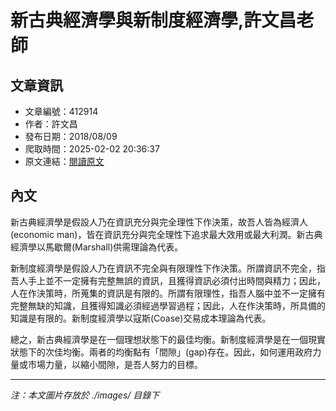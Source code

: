 # 新古典經濟學與新制度經濟學,許文昌老師

## 文章資訊
- 文章編號：412914
- 作者：許文昌
- 發布日期：2018/08/09
- 爬取時間：2025-02-02 20:36:37
- 原文連結：[閱讀原文](https://real-estate.get.com.tw/Columns/detail.aspx?no=412914)

## 內文
新古典經濟學是假設人乃在資訊充分與完全理性下作決策，故吾人皆為經濟人(economic man)，皆在資訊充分與完全理性下追求最大效用或最大利潤。新古典經濟學以馬歇爾(Marshall)供需理論為代表。

新制度經濟學是假設人乃在資訊不完全與有限理性下作決策。所謂資訊不完全，指吾人手上並不一定擁有完整無誤的資訊，且獲得資訊必須付出時間與精力；因此，人在作決策時，所蒐集的資訊是有限的。所謂有限理性，指吾人腦中並不一定擁有完整無缺的知識，且獲得知識必須經過學習過程；因此，人在作決策時，所具備的知識是有限的。新制度經濟學以寇斯(Coase)交易成本理論為代表。

總之，新古典經濟學是在一個理想狀態下的最佳均衡。新制度經濟學是在一個現實狀態下的次佳均衡。兩者的均衡點有「間隙」(gap)存在。因此，如何運用政府力量或市場力量，以縮小間隙，是吾人努力的目標。

---
*注：本文圖片存放於 ./images/ 目錄下*
